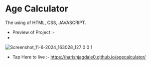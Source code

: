 # Age Calculator 
 The using of HTML, CSS, JAVASCRIPT.
 - Preview of Project :-
 - 
  ![Screenshot_11-6-2024_163028_127 0 0 1](https://github.com/HarishJagdale0/CodeAlpha_agecalculator/assets/163445863/a9fd54c1-b922-4990-9529-ec53f85fab3e)
   
 - Tap Here to live :- https://harishjagdale0.github.io/agecalculator/
